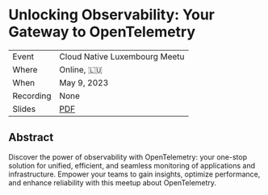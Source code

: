 # Unlocking Observability: Your Gateway to OpenTelemetry

|           |                               |
| --------- | ----------------------------- |
| Event     | Cloud Native Luxembourg Meetu |
| Where     | Online, 🇱🇺                    |
| When      | May 9, 2023                   |
| Recording | None                          |
| Slides    | [PDF](slides.pdf)             |

## Abstract

Discover the power of observability with OpenTelemetry: your one-stop solution for unified, efficient, and seamless monitoring of applications and infrastructure. Empower your teams to gain insights, optimize performance, and enhance reliability with this meetup about OpenTelemetry.
